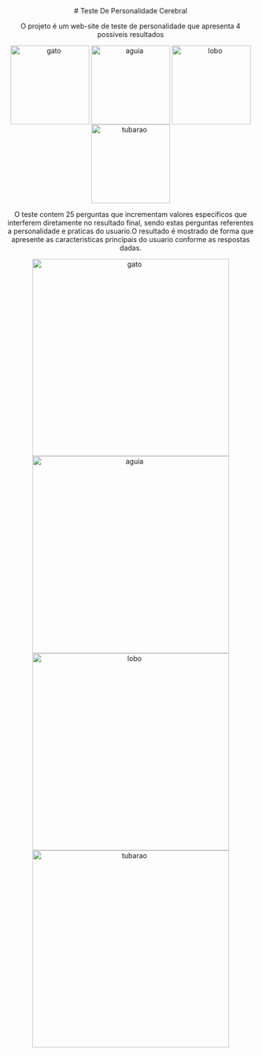 <div align="center">
# Teste De Personalidade Cerebral



<p>O projeto é um web-site de teste de personalidade que apresenta 4 possiveis resultados<p>

<div display="inline">
 <img align="center" style="width:10rem; height:10rem;" alt="gato" src="https://github.com/BernardoSsilva/TesteDePreferenciaCerebral/assets/126777966/220ee512-b0e1-440a-bfd8-f404c0b73d70">
  <img align="center" style="width:10rem; height:10rem;" alt="aguia" src="https://github.com/BernardoSsilva/TesteDePreferenciaCerebral/assets/126777966/89f7e8d4-7709-4e3b-bc33-7b10fff02182">
   <img align="center" style="width:10rem; height:10rem;" alt="lobo" src="https://github.com/BernardoSsilva/TesteDePreferenciaCerebral/assets/126777966/7e6adfd7-8a77-4016-9a6b-0b53917fd8a1">
    <img align="center" style="width:10rem; height:10rem;"  alt="tubarao" src="https://github.com/BernardoSsilva/TesteDePreferenciaCerebral/assets/126777966/ec22b0f8-2ea9-4220-a541-bd47a7c5fc6e">
</div>

<p>O teste contem 25 perguntas que incrementam valores especificos que interferem diretamente no resultado final, sendo estas perguntas referentes a personalidade e praticas do usuario.</p<

<p>O resultado é mostrado de forma que apresente as caracteristicas principais do usuario conforme as respostas dadas.</p>

<div display="grid" gap="2rem">
 <img  gap="1rem" align="center" alt="gato" width="400px" heigt="314px" src="https://github.com/BernardoSsilva/TesteDePreferenciaCerebral/assets/126777966/fb198560-8044-4d8f-b9e6-874110de7415">
 <img gap="1rem" align="center" alt="aguia" width="400px" heigt="314px" src="https://github.com/BernardoSsilva/TesteDePreferenciaCerebral/assets/126777966/21cf8a3c-4642-43dd-b59e-eb7498de3d87">
<img gap="1rem" align="center" alt="lobo" width="400px" heigt="314px" src="https://github.com/BernardoSsilva/TesteDePreferenciaCerebral/assets/126777966/6469c391-0060-48e7-bca1-bb53fca59b2b">
<img gap="1rem" align="center" alt="tubarao" width="400px" heigt="314px" src="https://github.com/BernardoSsilva/TesteDePreferenciaCerebral/assets/126777966/94493df8-4d0d-430a-ae8f-052b0d0dc85d">
</div>
</div>

